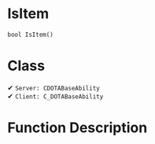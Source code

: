 # IsItem
```
bool IsItem()
```
# Class
✔ `Server: CDOTABaseAbility`  
✔ `Client: C_DOTABaseAbility`  

# Function Description

